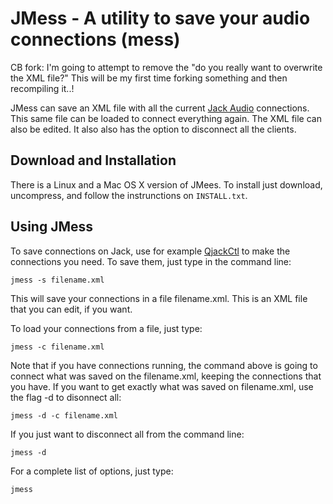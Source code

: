 # JMess - A utility to save your audio connections (mess) #
CB fork: I'm going to attempt to remove the "do you really want to overwrite the XML file?"
This will be my first time forking something and then recompiling it..!

JMess can save an XML file with all the current [Jack Audio](http://jackaudio.org/) connections. This same file can be loaded to connect everything again. The XML file can also be edited. It also also has the option to disconnect all the clients.

## Download and Installation ##
There is a Linux and a Mac OS X version of JMees. To install just download, uncompress, and follow the instrunctions on `INSTALL.txt`.

## Using JMess ##

To save connections on Jack, use for example [QjackCtl](http://qjackctl.sourceforge.net/) to make the connections you need. To save them, just type in the command line:

`jmess -s filename.xml`

This will save your connections in a file filename.xml. This is an XML file that you can edit, if you want.

To load your connections from a file, just type:

`jmess -c filename.xml`

Note that if you have connections running, the command above is going to connect what was saved on the filename.xml, keeping the connections that you have. If you want to get exactly what was saved on filename.xml, use the flag -d to disonnect all:

`jmess -d -c filename.xml`

If you just want to disconnect all from the command line:

`jmess -d`

For a complete list of options, just type:

`jmess`
